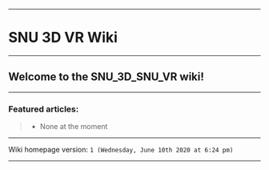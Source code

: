***

# SNU 3D VR Wiki

***

## Welcome to the SNU_3D_SNU_VR wiki!

***

### Featured articles:

> * None at the moment

***

Wiki homepage version: `1 (Wednesday, June 10th 2020 at 6:24 pm)`

***
